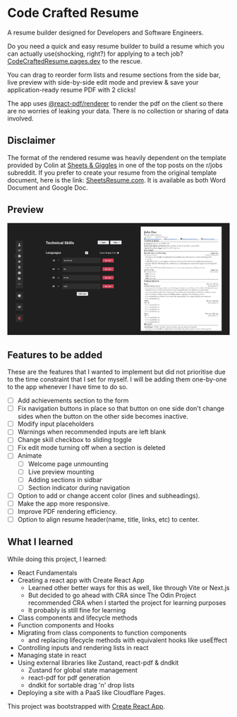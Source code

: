 # Code Crafted Resume

A resume builder designed for Developers and Software Engineers.

Do you need a quick and easy resume builder to build a resume which you can actually use(shocking, right?) for applying to a tech job? [CodeCraftedResume.pages.dev](https://codecraftedresume.pages.dev/) to the rescue.

You can drag to reorder form lists and resume sections from the side bar, live preview with side-by-side edit mode and preview & save your application-ready resume PDF with 2 clicks!

The app uses [@react-pdf/renderer](https://react-pdf.org/) to render the pdf on the client so there are no worries of leaking your data. There is no collection or sharing of data involved.

## Disclaimer

The format of the rendered resume was heavily dependent on the template provided by Colin at [Sheets & Giggles](https://sheetsgiggles.com/) in one of the top posts on the r/jobs subreddit. If you prefer to create your resume from the original template document, here is the link: [SheetsResume.com](https://sheetsresume.com/resume-template/). It is available as both Word Document and Google Doc.

## Preview

![Fom Preview](preview.png)

## Features to be added

These are the features that I wanted to implement but did not prioritise due to the time constraint that I set for myself. I will be adding them one-by-one to the app whenever I have time to do so.

- [ ] Add achievements section to the form
- [ ] Fix navigation buttons in place so that button on one side don't change sides when the button on the other side becomes inactive.
- [ ] Modify input placeholders
- [ ] Warnings when recommended inputs are left blank
- [ ] Change skill checkbox to sliding toggle
- [ ] Fix edit mode turning off when a section is deleted
- [ ] Animate
  - [ ] Welcome page unmounting
  - [ ] Live preview mounting
  - [ ] Adding sections in sidbar
  - [ ] Section indicator during navigation
- [ ] Option to add or change accent color (lines and subheadings).
- [ ] Make the app more responsive.
- [ ] Improve PDF rendering efficiency.
- [ ] Option to align resume header(name, title, links, etc) to center.

## What I learned

While doing this project, I learned:
- React Fundamentals
- Creating a react app with Create React App
  - Learned other better ways for this as well, like through Vite or Next.js
  - But decided to go ahead with CRA since The Odin Project recommended CRA when I started the project for learning purposes
  - It probably is still fine for learning
- Class components and lifecycle methods
- Function components and Hooks
- Migrating from class components to function components
  - and replacing lifecycle methods with equivalent hooks like useEffect
- Controlling inputs and rendering lists in react
- Managing state in react
- Using external libraries like Zustand, react-pdf & dndkit
  - Zustand for global state management
  - react-pdf for pdf generation
  - dndkit for sortable drag 'n' drop lists
- Deploying a site with a PaaS like Cloudflare Pages.

This project was bootstrapped with [Create React App](https://github.com/facebook/create-react-app).